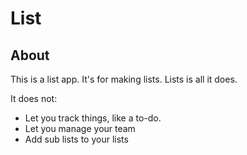 # List

## About

This is a list app. It's for making lists. Lists is all it does.

It does not:

- Let you track things, like a to-do.
- Let you manage your team
- Add sub lists to your lists
